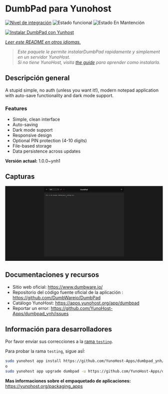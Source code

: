 <!--
Este archivo README esta generado automaticamente<https://github.com/YunoHost/apps/tree/master/tools/readme_generator>
No se debe editar a mano.
-->

# DumbPad para Yunohost

[![Nivel de integración](https://apps.yunohost.org/badge/integration/dumbpad)](https://ci-apps.yunohost.org/ci/apps/dumbpad/)
![Estado funcional](https://apps.yunohost.org/badge/state/dumbpad)
![Estado En Mantención](https://apps.yunohost.org/badge/maintained/dumbpad)

[![Instalar DumbPad con Yunhost](https://install-app.yunohost.org/install-with-yunohost.svg)](https://install-app.yunohost.org/?app=dumbpad)

*[Leer este README en otros idiomas.](./ALL_README.md)*

> *Este paquete le permite instalarDumbPad rapidamente y simplement en un servidor YunoHost.*  
> *Si no tiene YunoHost, visita [the guide](https://yunohost.org/install) para aprender como instalarla.*

## Descripción general

A stupid simple, no auth (unless you want it!), modern notepad application with auto-save functionality and dark mode support.

### Features

- Simple, clean interface
- Auto-saving
- Dark mode support
- Responsive design
- Optional PIN protection (4-10 digits)
- File-based storage
- Data persistence across updates


**Versión actual:** 1.0.0~ynh1

## Capturas

![Captura de DumbPad](./doc/screenshots/screenshot.png)

## Documentaciones y recursos

- Sitio web oficial: <https://www.dumbware.io/>
- Repositorio del código fuente oficial de la aplicación : <https://github.com/DumbWareio/DumbPad>
- Catálogo YunoHost: <https://apps.yunohost.org/app/dumbpad>
- Reportar un error: <https://github.com/YunoHost-Apps/dumbpad_ynh/issues>

## Información para desarrolladores

Por favor enviar sus correcciones a la [rama `testing`](https://github.com/YunoHost-Apps/dumbpad_ynh/tree/testing).

Para probar la rama `testing`, sigue asÍ:

```bash
sudo yunohost app install https://github.com/YunoHost-Apps/dumbpad_ynh/tree/testing --debug
o
sudo yunohost app upgrade dumbpad -u https://github.com/YunoHost-Apps/dumbpad_ynh/tree/testing --debug
```

**Mas informaciones sobre el empaquetado de aplicaciones:** <https://yunohost.org/packaging_apps>
